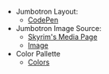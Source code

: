 
- Jumbotron Layout:
  - [CodePen](https://codepen.io/eversionsystems)
- Jumbotron Image Source:
  - [Skyrim's Media Page](https://elderscrolls.bethesda.net/en/skyrim)
  - [Image](https://images.ctfassets.net/rporu91m20dc/jZOX9c9IqcwWcuKUG2mY6/47a143d68694bf6b43a20b708c64af8f/data.images.event.221.TundraStreamFULL.png)
- Color Pallette
  - [Colors](http://www.colorhunter.com/tag/skyrim/1)